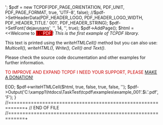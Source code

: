 <?php

require_once('../config/lang/eng.php');
require_once('../tcpdf.php');

ob_start();
for($i = 0; $i<5; $i++) {
	echo 'if'.'</br>';
	
	$pdf = new TCPDF(PDF_PAGE_ORIENTATION, PDF_UNIT, PDF_PAGE_FORMAT, true, 'UTF-8', false);


//$pdf->SetHeaderData(PDF_HEADER_LOGO, PDF_HEADER_LOGO_WIDTH, PDF_HEADER_TITLE.' 001', PDF_HEADER_STRING);

$pdf->SetFont('dejavusans', '', 14, '', true);

$pdf->AddPage();

$html = <<<EOD
<h1>Welcome to <a href="http://www.tcpdf.org" style="text-decoration:none;background-color:#CC0000;color:black;">&nbsp;<span style="color:black;">TC</span><span style="color:white;">PDF</span>&nbsp;</a>!</h1>
<i>This is the first example of TCPDF library.</i>
<p>This text is printed using the <i>writeHTMLCell()</i> method but you can also use: <i>Multicell(), writeHTML(), Write(), Cell() and Text()</i>.</p>
<p>Please check the source code documentation and other examples for further information.</p>
<p style="color:#CC0000;">TO IMPROVE AND EXPAND TCPDF I NEED YOUR SUPPORT, PLEASE <a href="http://sourceforge.net/donate/index.php?group_id=128076">MAKE A DONATION!</a></p>
EOD;

$pdf->writeHTMLCell($html, true, false, true, false, '');
$pdf->Output('C:\xampp1\htdocs\TaskTest\tcpdf\examples\example_001'.$i.'.pdf', 'F');
}


//============================================================+
// END OF FILE
//============================================================+
